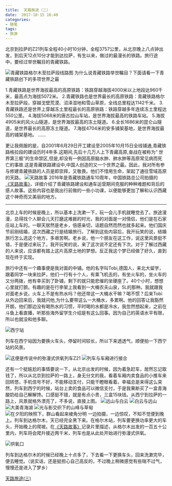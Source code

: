 ```yaml
---
title:  天路旅途（二）
date:  2017-10-15 16:40
categories:
- 随笔
tags: 
- 旅游
---
```


北京到拉萨的Z21列车全程40小时10分钟，全程3757公里，从北京晚上八点钟出发，到后天12点10分才能到达拉萨，有生以来，做过的最漫长的铁路。旅行途中，要经过举世瞩目的青藏铁路。

![青藏铁路格尔木至拉萨段线路图](http://upload-images.jianshu.io/upload_images/3340896-58e0c0a43123ecfe.jpg?imageMogr2/auto-orient/strip%7CimageView2/2/w/1240)
为什么说青藏铁路举世瞩目？下面请看一下青藏铁路创下的多项世界之最

1.青藏铁路是世界海拔最高的高原铁路：铁路穿越海拔4000米以上地段达960千米，最高点为海拔5072米。
2.青藏铁路也是世界最长的高原铁路：青藏铁路格尔木至拉萨段，穿越戈壁荒漠、沼泽湿地和雪山草原，全线总里程达1142千米。
3.青藏铁路还是世界上穿越冻土里程最长的高原铁路：铁路穿越多年连续冻土里程达550公里。
4.海拔5068米的唐古拉山车站，是世界海拔最高的铁路车站。
5.海拔4905米的风火山隧道，是世界海拔最高的冻土隧道。
6.全长1686米的昆仑山隧道，是世界最长的高原冻土隧道。
7.海拔4704米的安多铺架基地，是世界海拔最高的铺架基地。
......

更让我佩服的是，自2001年6月29日开工建设至2005年10月15日全线铺通,青藏铁路格拉段的建设历时4年多.这期间,先后十几万人上下青藏高原,奋战在被称为“ 世界第三极”的生命禁区,但是,却没有一例因高原脑水肿、肺水肿等高原常见病而死亡的事故.这是青藏铁路建设中,中国人创造的又一个世界之最。因此，我对所有参与修建青藏铁路的人员是即崇拜，又敬畏。他们不惜用生命，架起了通往雪域高原的天路。
![天路故事](http://upload-images.jianshu.io/upload_images/3340896-2770bc0cf41dff66.jpg?imageMogr2/auto-orient/strip%7CimageView2/2/w/1240)
2016年是青藏铁路通车10周年，中国铁路总公司拍摄的[《天路故事》](https://www.bilibili.com/video/av5041137/?from=search&seid=6581890509244381135#page=1)，详细介绍了青藏铁路建设和通车运营期间克服的种种难题和背后的感人故事。这些内容也是我出行前做的一些小功课，以便能够更加了解和认识西藏这个神奇而又美丽的地方。

---

北京上车的时候是晚上，所以基本上洗漱一下，玩一会儿手机就睡觉去了。旅途漫漫，总得找个人聊会儿天打磨这难捱的时光，我的对面是一对情侣，他们是在石家庄站上车的。一聊天居然是老乡，倍感亲切，话题自然而然也就多起来。他们国庆节前刚结婚，这次西藏之行是结婚旅行。了解到这些内容后，我开玩笑的说，结婚旅行怎么选这个地方，多艰苦啊。老乡说，他一个朋友在这工作，说这里风景挺不错，于是便过来玩了。我开玩笑的说，来了这次说不定还有下次。对于了解过西藏的人来说，应该都有踏上这片高原土地的梦想。反正我这个梦已经做了好久，直到现在终于实现。

旅行中还有一个趣事便是我对面的中铺。他的名字叫Tobi,德国人，来北大留学，跟着同学一块来拉萨，他们一行有十个人，有乘飞机去的，有坐火车的，坐火车的又分两拨，他有幸买到了卧铺，剩下的就只能悲催的坐硬座了。40个小时，想想心里就打颤。有趣的是在行李架上我看到一大桶农夫山泉，5L的那种。我就跟我对面老乡说，火车上不是有热水吗？他还带这一大桶水干嘛？喝不惯？后来Tobi从外边回来后，我就问他,为什么要带这么一大桶水，多累啊。他的回答让我豁然开朗，他们那边没有喝热水的习惯，平时喝的水都是冷水，我忽然想起来，之前在斗鱼上看直播，听那些海外留学生介绍是有这么回事。因为自己的英语水平有限，所以也就没和他多聊。

![西宁站](http://upload-images.jianshu.io/upload_images/3340896-4dd039e8a2cbc77e.JPG?imageMogr2/auto-orient/strip%7CimageView2/2/w/1240)

列车在西宁站因为要换火车头，停留时间较长，所以下来透透气，顺便拍一下西宁站的风景。

![这便是传说中的弥漫式供氧列车Z21](http://upload-images.jianshu.io/upload_images/3340896-907a7b56b57477ea.JPG?imageMogr2/auto-orient/strip%7CimageView2/2/w/1240)
![列车与车厢进行接合](http://upload-images.jianshu.io/upload_images/3340896-aa7ef6f2a06628c1.JPG?imageMogr2/auto-orient/strip%7CimageView2/2/w/1240)

还有一个挺尴尬的事情要说一下，从北京出发的时候，因为着急赶车，居然忘记取钱了，所以从北京到拉萨的一路上，身无分文的我，看着车厢内卖食品的小推车来回转悠，手机信号不好，不能移动支付，只能干瞪眼看着。幸福总是来得这么突然，列车到西宁的时候，站台上卖的食品可以微信支付，于是我果断买了一盒青海酸奶给自己解解馋。口感挺不错，就是有点小贵，三盒15块钱。从西宁到拉萨的一路上，风景就格外漂亮了，不多说，直接上图。
![远山与白云](http://upload-images.jianshu.io/upload_images/3340896-78669065449c4513.JPG?imageMogr2/auto-orient/strip%7CimageView2/2/w/1240)
![白云与远山](http://upload-images.jianshu.io/upload_images/3340896-ffa6ba788ba67e3f.JPG?imageMogr2/auto-orient/strip%7CimageView2/2/w/1240)
![大美青海湖](http://upload-images.jianshu.io/upload_images/3340896-9436df28e4ef9358.JPG?imageMogr2/auto-orient/strip%7CimageView2/2/w/1240)
![光与影交织下的山峰与草甸](http://upload-images.jianshu.io/upload_images/3340896-d7eea52340ba13ed.JPG?imageMogr2/auto-orient/strip%7CimageView2/2/w/1240)
![在夕阳的映照下，群山看起来棱角分明](http://upload-images.jianshu.io/upload_images/3340896-92020e0c6c7b61c2.jpg?imageMogr2/auto-orient/strip%7CimageView2/2/w/1240)
一边拍摄，一边惊叹，不知不觉便到晚上。列车到达格尔木，天已经完全黑下来。在格尔木站，列车要更换功率更大的车头，开始晚上的爬坡。在[《天路故事》](https://www.bilibili.com/video/av5041137/?from=search&seid=6581890509244381135#page=1)记录片里描述，从格尔木出发的一百五十公里内，列车将会爬升接近两千米，列车也是从此处开始进行弥漫式供氧。

![供氧口](http://upload-images.jianshu.io/upload_images/3340896-99810f8728054f65.JPG?imageMogr2/auto-orient/strip%7CimageView2/2/w/1240)


列车到达格尔木的时候已经晚上十点多了，下去看一下更换车头，回来洗漱完毕，便去睡觉。（说实话，还是挺担心自己高反的，不过晚上稍微感觉有些喘不过气，慢慢还是进入了梦乡）

[天路旅途(三)](https://www.jianshu.com/p/bb1befb30773)
